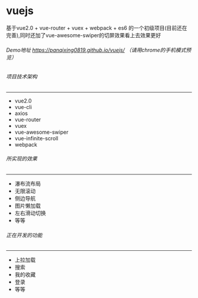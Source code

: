 # vuejs
基于vue2.0 + vue-router + vuex + webpack + es6 的一个初级项目(目前还在完善),同时还加了vue-awesome-swiper的切屏效果看上去效果更好

###### Demo地址     https://panqixing0819.github.io/vuejs/ （请用chrome的手机模式预览）

###### 项目技术架构
---
* vue2.0
* vue-cli<br>
* axios
* vue-router
* vuex
* vue-awesome-swiper
* vue-infinite-scroll
* webpack

###### 所实现的效果
---
* 瀑布流布局
* 无限滚动
* 侧边导航
* 图片懒加载
* 左右滑动切换
* 等等

###### 正在开发的功能
---
* 上拉加载
* 搜索
* 我的收藏
* 登录
* 等等


